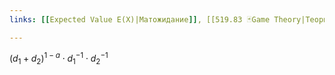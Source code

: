 ```yaml
---
links: [[Expected Value E(X)|Матожидание]], [[519.83 🃏Game Theory|Теория игр]] [[👤 Pascal, Blaise]]

---
```

$(d_1 + d_2)^{1-a} \cdot d_1^{-1} \cdot d_2^{-1}$
